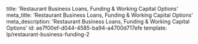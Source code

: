 title: 'Restaurant Business Loans, Funding & Working Capital Options'
meta_title: 'Restaurant Business Loans, Funding & Working Capital Options'
meta_description: 'Restaurant Business Loans, Funding & Working Capital Options'
id: ae7f00ef-d044-4585-ba94-a4700d717efe
template: lp/restaurant-business-funding-2

